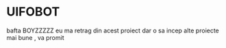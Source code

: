 # UIFOBOT
bafta BOYZZZZZ
eu ma retrag din acest proiect dar o sa incep alte proiecte mai bune , va promit
